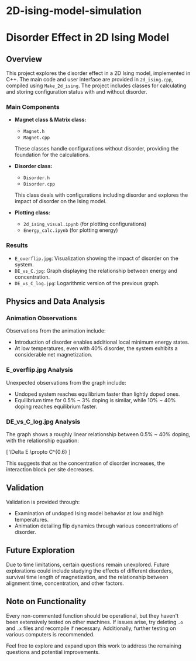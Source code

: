 # 2D-ising-model-simulation

# Disorder Effect in 2D Ising Model

## Overview

This project explores the disorder effect in a 2D Ising model, implemented in C++. The main code and user interface are provided in `2d_ising.cpp`, compiled using `Make_2d_ising`. The project includes classes for calculating and storing configuration status with and without disorder.

### Main Components

- **Magnet class & Matrix class:**
  - `Magnet.h`
  - `Magnet.cpp`

  These classes handle configurations without disorder, providing the foundation for the calculations.

- **Disorder class:**
  - `Disorder.h`
  - `Disorder.cpp`

  This class deals with configurations including disorder and explores the impact of disorder on the Ising model.

- **Plotting class:**
  - `2d_ising_visual.ipynb` (for plotting configurations)
  - `Energy_calc.ipynb` (for plotting energy)

### Results

- `E_overflip.jpg`: Visualization showing the impact of disorder on the system.
- `DE_vs_C.jpg`: Graph displaying the relationship between energy and concentration.
- `DE_vs_C_log.jpg`: Logarithmic version of the previous graph.

## Physics and Data Analysis

### Animation Observations

Observations from the animation include:

- Introduction of disorder enables additional local minimum energy states.
- At low temperatures, even with 40% disorder, the system exhibits a considerable net magnetization.

### E_overflip.jpg Analysis

Unexpected observations from the graph include:

- Undoped system reaches equilibrium faster than lightly doped ones.
- Equilibrium time for 0.5% ~ 3% doping is similar, while 10% ~ 40% doping reaches equilibrium faster.

### DE_vs_C_log.jpg Analysis

The graph shows a roughly linear relationship between 0.5% ~ 40% doping, with the relationship equation:

\[ \Delta E \propto C^{0.6} \]

This suggests that as the concentration of disorder increases, the interaction block per site decreases.

## Validation

Validation is provided through:

- Examination of undoped Ising model behavior at low and high temperatures.
- Animation detailing flip dynamics through various concentrations of disorder.

## Future Exploration

Due to time limitations, certain questions remain unexplored. Future explorations could include studying the effects of different disorders, survival time length of magnetization, and the relationship between alignment time, concentration, and other factors.

## Note on Functionality

Every non-commented function should be operational, but they haven't been extensively tested on other machines. If issues arise, try deleting `.o` and `.x` files and recompile if necessary. Additionally, further testing on various computers is recommended.

Feel free to explore and expand upon this work to address the remaining questions and potential improvements.

